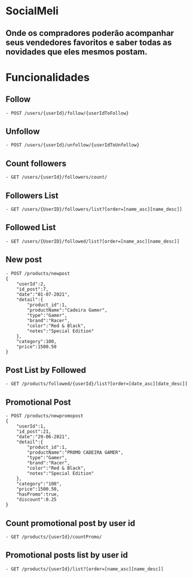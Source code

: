 # SocialMeli 
## Onde os compradores poderão acompanhar seus vendedores favoritos e saber todas as novidades que eles mesmos postam.

# Funcionalidades
## Follow
    - POST /users/{userId}/follow/{userIdToFollow}
## Unfollow
    - POST /users/{userId}/unfollow/{userIdToUnfollow}
## Count followers
    - GET /users/{userId}/followers/count/
## Followers List
    - GET /users/{UserID}/followers/list?[order=[name_asc][name_desc]]
## Followed List
    - GET /users/{UserID}/followed/list?[order=[name_asc][name_desc]]
## New post
    - POST /products/newpost
    {
        "userId":2,
        "id_post":7,
        "date":"01-07-2021",
        "detail":{
            "product_id":1,
            "productName":"Cadeira Gamer",
            "type":"Gamer",
            "brand":"Racer",
            "color":"Red & Black",
            "notes":"Special Edition"
        },
        "category":100,
        "price":1500.50
    }
## Post List by Followed 
    - GET /products/followed/{userId}/list?[order=[date_asc][date_desc]]

## Promotional Post
    - POST /products/newpromopost
    {
        "userId":1,
        "id_post":21,
        "date":"29-06-2021",
        "detail":{
            "product_id":1,
            "productName":"PROMO CADEIRA GAMER",
            "type":"Gamer",
            "brand":"Racer",
            "color":"Red & Black",
            "notes":"Special Edition"
        },
        "category":"100",
        "price":1500.50,
        "hasPromo":true,
        "discount":0.25
    }
## Count promotional post by user id
    - GET /products/{userId}/countPromo/
## Promotional posts list by user id
    - GET /products/{userId}/list?[order=[name_asc][name_desc]]
